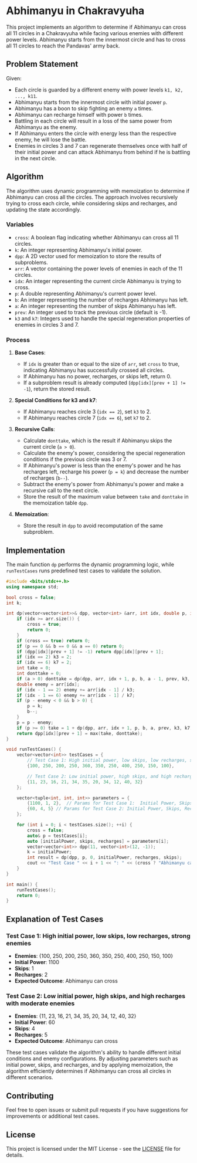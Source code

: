 
# Abhimanyu in Chakravyuha

This project implements an algorithm to determine if Abhimanyu can cross all 11 circles in a Chakravyuha while facing various enemies with different power levels. Abhimanyu starts from the innermost circle and has to cross all 11 circles to reach the Pandavas' army back.

## Problem Statement

Given:
- Each circle is guarded by a different enemy with power levels `k1, k2, ..., k11`.
- Abhimanyu starts from the innermost circle with initial power `p`.
- Abhimanyu has a boon to skip fighting an enemy `a` times.
- Abhimanyu can recharge himself with power `b` times.
- Battling in each circle will result in a loss of the same power from Abhimanyu as the enemy.
- If Abhimanyu enters the circle with energy less than the respective enemy, he will lose the battle.
- Enemies in circles 3 and 7 can regenerate themselves once with half of their initial power and can attack Abhimanyu from behind if he is battling in the next circle.

## Algorithm

The algorithm uses dynamic programming with memoization to determine if Abhimanyu can cross all the circles. The approach involves recursively trying to cross each circle, while considering skips and recharges, and updating the state accordingly.

### Variables

- `cross`: A boolean flag indicating whether Abhimanyu can cross all 11 circles.
- `k`: An integer representing Abhimanyu's initial power.
- `dpp`: A 2D vector used for memoization to store the results of subproblems.
- `arr`: A vector containing the power levels of enemies in each of the 11 circles.
- `idx`: An integer representing the current circle Abhimanyu is trying to cross.
- `p`: A double representing Abhimanyu's current power level.
- `b`: An integer representing the number of recharges Abhimanyu has left.
- `a`: An integer representing the number of skips Abhimanyu has left.
- `prev`: An integer used to track the previous circle (default is -1).
- `k3` and `k7`: Integers used to handle the special regeneration properties of enemies in circles 3 and 7.

### Process

1. **Base Cases**:
   - If `idx` is greater than or equal to the size of `arr`, set `cross` to true, indicating Abhimanyu has successfully crossed all circles.
   - If Abhimanyu has no power, recharges, or skips left, return 0.
   - If a subproblem result is already computed (`dpp[idx][prev + 1] != -1`), return the stored result.

2. **Special Conditions for k3 and k7**:
   - If Abhimanyu reaches circle 3 (`idx == 2`), set `k3` to 2.
   - If Abhimanyu reaches circle 7 (`idx == 6`), set `k7` to 2.

3. **Recursive Calls**:
   - Calculate `donttake`, which is the result if Abhimanyu skips the current circle (`a > 0`).
   - Calculate the enemy's power, considering the special regeneration conditions if the previous circle was 3 or 7.
   - If Abhimanyu's power is less than the enemy's power and he has recharges left, recharge his power (`p = k`) and decrease the number of recharges (`b--`).
   - Subtract the enemy's power from Abhimanyu's power and make a recursive call to the next circle.
   - Store the result of the maximum value between `take` and `donttake` in the memoization table `dpp`.

4. **Memoization**:
   - Store the result in `dpp` to avoid recomputation of the same subproblem.

## Implementation

The main function `dp` performs the dynamic programming logic, while `runTestCases` runs predefined test cases to validate the solution.

```cpp
#include <bits/stdc++.h>
using namespace std;

bool cross = false;
int k;

int dp(vector<vector<int>>& dpp, vector<int> &arr, int idx, double p, int b, int a, int prev = -1, int k3 = 1, int k7 = 1) {
    if (idx >= arr.size()) {
        cross = true;
        return 0;
    }
    if (cross == true) return 0;
    if (p == 0 && b == 0 && a == 0) return 0;
    if (dpp[idx][prev + 1] != -1) return dpp[idx][prev + 1];
    if (idx == 2) k3 = 2;
    if (idx == 6) k7 = 2;
    int take = 0;
    int donttake = 0;
    if (a > 0) donttake = dp(dpp, arr, idx + 1, p, b, a - 1, prev, k3, k7);
    double enemy = arr[idx];
    if (idx - 1 == 2) enemy += arr[idx - 1] / k3;
    if (idx - 1 == 6) enemy += arr[idx - 1] / k7;
    if (p - enemy < 0 && b > 0) {
        p = k;
        b--;
    }
    p = p - enemy;
    if (p >= 0) take = 1 + dp(dpp, arr, idx + 1, p, b, a, prev, k3, k7);
    return dpp[idx][prev + 1] = max(take, donttake);
}

void runTestCases() {
    vector<vector<int>> testCases = {
        // Test Case 1: High initial power, low skips, low recharges, strong enemies
        {100, 250, 200, 250, 360, 350, 250, 400, 250, 150, 100},

        // Test Case 2: Low initial power, high skips, and high recharges with moderate enemies
        {11, 23, 16, 21, 34, 35, 20, 34, 12, 40, 32}
    };

    vector<tuple<int, int, int>> parameters = {
        {1100, 1, 2},  // Params for Test Case 1:  Initial Power, Skips, Recharges
        {60, 4, 5} // Params for Test Case 2: Initial Power, Skips, Recharges
    };

    for (int i = 0; i < testCases.size(); ++i) {
        cross = false;
        auto& p = testCases[i];
        auto [initialPower, skips, recharges] = parameters[i];
        vector<vector<int>> dpp(11, vector<int>(12, -1));
        k = initialPower;
        int result = dp(dpp, p, 0, initialPower, recharges, skips);
        cout << "Test Case " << i + 1 << ": " << (cross ? "Abhimanyu can cross" : "Abhimanyu cannot cross") << endl;
    }
}

int main() {
    runTestCases();
    return 0;
}
```

## Explanation of Test Cases

### Test Case 1: High initial power, low skips, low recharges, strong enemies
- **Enemies**: {100, 250, 200, 250, 360, 350, 250, 400, 250, 150, 100}
- **Initial Power**: 1100
- **Skips**: 1
- **Recharges**: 2
- **Expected Outcome**: Abhimanyu can cross

### Test Case 2: Low initial power, high skips, and high recharges with moderate enemies
- **Enemies**: {11, 23, 16, 21, 34, 35, 20, 34, 12, 40, 32}
- **Initial Power**: 60
- **Skips**: 4
- **Recharges**: 5
- **Expected Outcome**: Abhimanyu can cross

These test cases validate the algorithm's ability to handle different initial conditions and enemy configurations. By adjusting parameters such as initial power, skips, and recharges, and by applying memoization, the algorithm efficiently determines if Abhimanyu can cross all circles in different scenarios.

## Contributing

Feel free to open issues or submit pull requests if you have suggestions for improvements or additional test cases.

## License

This project is licensed under the MIT License - see the [LICENSE](LICENSE) file for details.
